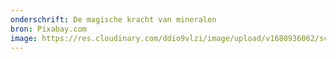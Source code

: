 ```yaml
---
onderschrift: De magische kracht van mineralen
bron: Pixabay.com
image: https://res.cloudinary.com/ddio9vlzi/image/upload/v1680936062/sciencegeek/posts/amethist-header-mineralen.jpg
---
```

